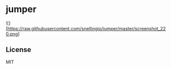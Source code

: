 # jumper

![][https://raw.githubusercontent.com/snellingio/jumper/master/screenshot_220.png]

## License
MIT
